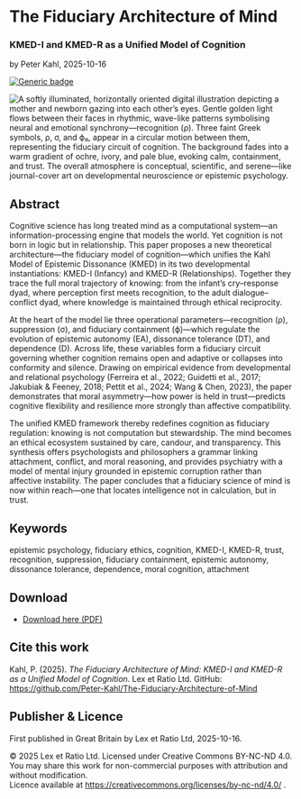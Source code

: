 # The Fiduciary Architecture of Mind

### KMED-I and KMED-R as a Unified Model of Cognition

by Peter Kahl, 2025-10-16

[![Generic badge](https://img.shields.io/badge/ORCID-0009–0003–1616–4843-green.svg)](https://orcid.org/0009-0003-1616-4843)

![A softly illuminated, horizontally oriented digital illustration depicting a mother and newborn gazing into each other’s eyes.  Gentle golden light flows between their faces in rhythmic, wave-like patterns symbolising neural and emotional synchrony—recognition (ρ).  Three faint Greek symbols, ρ, σ, and ϕ₀, appear in a circular motion between them, representing the fiduciary circuit of cognition.  The background fades into a warm gradient of ochre, ivory, and pale blue, evoking calm, containment, and trust.  The overall atmosphere is conceptual, scientific, and serene—like journal-cover art on developmental neuroscience or epistemic psychology.](https://github.com/Peter-Kahl/The-Fiduciary-Architecture-of-Mind/blob/main/mum_baby_roh_sigma_phi.jpg?raw=true)

## Abstract

Cognitive science has long treated mind as a computational system—an information-processing engine that models the world. Yet cognition is not born in logic but in relationship. This paper proposes a new theoretical architecture—the fiduciary model of cognition—which unifies the Kahl Model of Epistemic Dissonance (KMED) in its two developmental instantiations: KMED-I (Infancy) and KMED-R (Relationships). Together they trace the full moral trajectory of knowing: from the infant’s cry–response dyad, where perception first meets recognition, to the adult dialogue–conflict dyad, where knowledge is maintained through ethical reciprocity.

At the heart of the model lie three operational parameters—recognition (ρ), suppression (σ), and fiduciary containment (ϕ)—which regulate the evolution of epistemic autonomy (EA), dissonance tolerance (DT), and dependence (D). Across life, these variables form a fiduciary circuit governing whether cognition remains open and adaptive or collapses into conformity and silence. Drawing on empirical evidence from developmental and relational psychology (Ferreira et al., 2022; Guidetti et al., 2017; Jakubiak & Feeney, 2018; Pettit et al., 2024; Wang & Chen, 2023), the paper demonstrates that moral asymmetry—how power is held in trust—predicts cognitive flexibility and resilience more strongly than affective compatibility.

The unified KMED framework thereby redefines cognition as fiduciary regulation: knowing is not computation but stewardship. The mind becomes an ethical ecosystem sustained by care, candour, and transparency. This synthesis offers psychologists and philosophers a grammar linking attachment, conflict, and moral reasoning, and provides psychiatry with a model of mental injury grounded in epistemic corruption rather than affective instability. The paper concludes that a fiduciary science of mind is now within reach—one that locates intelligence not in calculation, but in trust.

## Keywords

epistemic psychology, fiduciary ethics, cognition, KMED-I, KMED-R, trust, recognition, suppression, fiduciary containment, epistemic autonomy, dissonance tolerance, dependence, moral cognition, attachment

## Download

- [Download here (PDF)](https://raw.githubusercontent.com/Peter-Kahl/The-Fiduciary-Architecture-of-Mind/master/Kahl_P_The_Fiduciary_Architecture_of_Mind_2025-10-16.pdf)

## Cite this work

Kahl, P. (2025). _The Fiduciary Architecture of Mind: KMED-I and KMED-R as a Unified Model of Cognition_. Lex et Ratio Ltd. GitHub: https://github.com/Peter-Kahl/The-Fiduciary-Architecture-of-Mind

## Publisher & Licence

First published in Great Britain by Lex et Ratio Ltd, 2025-10-16.

© 2025 Lex et Ratio Ltd. Licensed under Creative Commons BY-NC-ND 4.0.\
You may share this work for non-commercial purposes with attribution and without modification.\
Licence available at https://creativecommons.org/licenses/by-nc-nd/4.0/ .